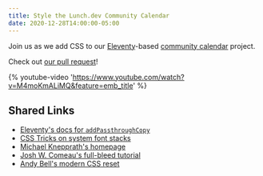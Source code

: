 ```yaml
---
title: Style the Lunch.dev Community Calendar
date: 2020-12-28T14:00:00-05:00
---
```


Join us as we add CSS to our [Eleventy](https://11ty.dev)-based [community calendar](https://github.com/LunchDevCommunity/community-calendar) project.

Check out [our pull request](https://github.com/LunchDevCommunity/community-calendar/pull/10)!

{% youtube-video 'https://www.youtube.com/watch?v=M4moKmALiMQ&feature=emb_title' %}

## Shared Links

- [Eleventy's docs for `addPassthroughCopy`](https://www.11ty.dev/docs/copy/)
- [CSS Tricks on system font stacks](https://css-tricks.com/snippets/css/system-font-stack/)
- [Michael Knepprath's homepage](https://mknepprath.com/)
- [Josh W. Comeau's full-bleed tutorial](https://www.joshwcomeau.com/css/full-bleed/)
- [Andy Bell's modern CSS reset](https://piccalil.li/blog/a-modern-css-reset/)
